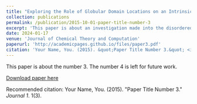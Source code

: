```yaml
---
title: "Exploring the Role of Globular Domain Locations on an Intrinsically Disordered Region of p53: A Molecular Dynamics Investigation"
collection: publications
permalink: /publication/2015-10-01-paper-title-number-3
excerpt: 'This paper is about an investigation made into the disordered regions of p53 using molecular dynamics and machine learning techniques.'
date: 2024-01-17
venue: 'Journal of Chemical Theory and Computation'
paperurl: 'http://academicpages.github.io/files/paper3.pdf'
citation: 'Your Name, You. (2015). &quot;Paper Title Number 3.&quot; <i>Journal 1</i>. 1(3).'
---
```

This paper is about the number 3. The number 4 is left for future work.

[Download paper here](https://pubs.acs.org/doi/10.1021/acs.jctc.3c00971)

Recommended citation: Your Name, You. (2015). "Paper Title Number 3." <i>Journal 1</i>. 1(3).
